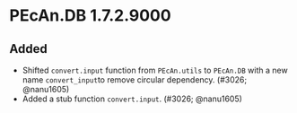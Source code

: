 # PEcAn.DB 1.7.2.9000

## Added

* Shifted `convert.input` function from `PEcAn.utils` to `PEcAn.DB` with a new name `convert_input`to remove circular dependency.
  (#3026; @nanu1605)
* Added a stub function `convert.input`. (#3026; @nanu1605)
